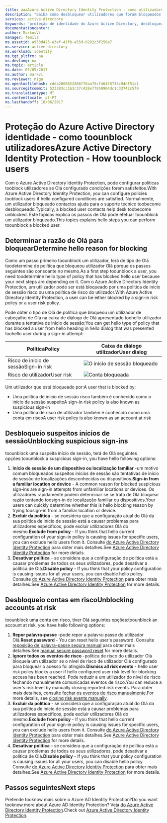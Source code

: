 ```yaml
---
title: aaaAzure Active Directory Identity Protection - como utilizadores toounblock | Microsoft Docs
description: "Saiba como desbloquear utilizadores que foram bloqueados por uma política do Azure Active Directory Identity Protection."
services: active-directory
keywords: "proteção de identidade do Azure Active Directory, desbloquear utilizador"
documentationcenter: 
author: MarkusVi
manager: femila
ms.assetid: a953d425-a3ef-41f8-a55d-0202c3f250a7
ms.service: active-directory
ms.workload: identity
ms.tgt_pltfrm: na
ms.devlang: na
ms.topic: article
ms.date: 07/05/2017
ms.author: markvi
ms.reviewer: nigu
ms.openlocfilehash: cdda2808822888f76aa75cf46478738c94df51a1
ms.sourcegitcommit: 523283cc1b3c37c428e77850964dc1c33742c5f0
ms.translationtype: MT
ms.contentlocale: pt-PT
ms.lasthandoff: 10/06/2017
---
```

# <a name="azure-active-directory-identity-protection---how-toounblock-users"></a><span data-ttu-id="1e470-104">Proteção do Azure Active Directory identidade - como toounblock utilizadores</span><span class="sxs-lookup"><span data-stu-id="1e470-104">Azure Active Directory Identity Protection - How toounblock users</span></span>
<span data-ttu-id="1e470-105">Com o Azure Active Directory Identity Protection, pode configurar políticas tooblock utilizadores se Olá configurado condições forem satisfeitos.</span><span class="sxs-lookup"><span data-stu-id="1e470-105">With Azure Active Directory Identity Protection, you can configure policies tooblock users if hello configured conditions are satisfied.</span></span> <span data-ttu-id="1e470-106">Normalmente, um utilizador bloqueado contactos ajuda para o suporte técnico toobecome desbloqueado.</span><span class="sxs-lookup"><span data-stu-id="1e470-106">Typically, a blocked user contacts help desk toobecome unblocked.</span></span> <span data-ttu-id="1e470-107">Este tópicos explica os passos de Olá pode efetuar toounblock um utilizador bloqueado.</span><span class="sxs-lookup"><span data-stu-id="1e470-107">This topics explains hello steps you can perform toounblock a blocked user.</span></span>

## <a name="determine-hello-reason-for-blocking"></a><span data-ttu-id="1e470-108">Determinar a razão de Olá para bloquear</span><span class="sxs-lookup"><span data-stu-id="1e470-108">Determine hello reason for blocking</span></span>
<span data-ttu-id="1e470-109">Como um passo primeiro toounblock um utilizador, terá de tipo de Olá toodetermine de política que bloqueou utilizador Olá porque os passos seguintes são consoante no mesmo.</span><span class="sxs-lookup"><span data-stu-id="1e470-109">As a first step toounblock a user, you need toodetermine hello type of policy that has blocked hello user because your next steps are depending on it.</span></span>
<span data-ttu-id="1e470-110">Com o Azure Active Directory Identity Protection, um utilizador pode ser está bloqueado por uma política de início de sessão risco ou uma política de risco do utilizador.</span><span class="sxs-lookup"><span data-stu-id="1e470-110">With Azure Active Directory Identity Protection, a user can be either blocked by a sign-in risk policy or a user risk policy.</span></span>

<span data-ttu-id="1e470-111">Pode obter o tipo de Olá de política que bloqueou um utilizador de cabeçalho de Olá na caixa de diálogo de Olá apresentado toohello utilizador durante a tentativa de início de sessão:</span><span class="sxs-lookup"><span data-stu-id="1e470-111">You can get hello type of policy that has blocked a user from hello heading in hello dialog that was presented toohello user during a sign-in attempt:</span></span>

| <span data-ttu-id="1e470-112">Política</span><span class="sxs-lookup"><span data-stu-id="1e470-112">Policy</span></span> | <span data-ttu-id="1e470-113">Caixa de diálogo utilizador</span><span class="sxs-lookup"><span data-stu-id="1e470-113">User dialog</span></span> |
| --- | --- |
| <span data-ttu-id="1e470-114">Risco de início de sessão</span><span class="sxs-lookup"><span data-stu-id="1e470-114">Sign-in risk</span></span> |![O início de sessão bloqueado](./media/active-directory-identityprotection-unblock-howto/02.png) |
| <span data-ttu-id="1e470-116">Risco de utilizador</span><span class="sxs-lookup"><span data-stu-id="1e470-116">User risk</span></span> |![Conta bloqueada](./media/active-directory-identityprotection-unblock-howto/104.png) |

<span data-ttu-id="1e470-118">Um utilizador que está bloqueado por:</span><span class="sxs-lookup"><span data-stu-id="1e470-118">A user that is blocked by:</span></span>

* <span data-ttu-id="1e470-119">Uma política de início de sessão risco também é conhecido como o início de sessão suspeito</span><span class="sxs-lookup"><span data-stu-id="1e470-119">A sign-in risk policy is also known as suspicious sign-in</span></span>
* <span data-ttu-id="1e470-120">Uma política de risco de utilizador também é conhecido como uma conta em risco</span><span class="sxs-lookup"><span data-stu-id="1e470-120">A user risk policy is also known as an account at risk</span></span>

## <a name="unblocking-suspicious-sign-ins"></a><span data-ttu-id="1e470-121">Desbloqueio suspeitos inícios de sessão</span><span class="sxs-lookup"><span data-stu-id="1e470-121">Unblocking suspicious sign-ins</span></span>
<span data-ttu-id="1e470-122">toounblock uma suspeita início de sessão, terá de Olá seguintes opções:</span><span class="sxs-lookup"><span data-stu-id="1e470-122">toounblock a suspicious sign-in, you have hello following options:</span></span>

1. <span data-ttu-id="1e470-123">**Início de sessão de um dispositivo ou localização familiar** -um motivo comum bloqueados suspeitos inícios de sessão são tentativas de início de sessão de localizações desconhecidas ou dispositivos.</span><span class="sxs-lookup"><span data-stu-id="1e470-123">**Sign-in from a familiar location or device** - A common reason for blocked suspicious sign-ins are sign-in attempts from unfamiliar locations or devices.</span></span> <span data-ttu-id="1e470-124">Os utilizadores rapidamente podem determinar se se trata de Olá bloquear razão tentando toosign-in de localização familiar ou dispositivos.</span><span class="sxs-lookup"><span data-stu-id="1e470-124">Your users can quickly determine whether this is hello blocking reason by trying toosign-in from a familiar location or device.</span></span>
2. <span data-ttu-id="1e470-125">**Excluir da política** - se considera que a configuração atual do Olá da sua política de início de sessão está a causar problemas para utilizadores específicos, pode excluir utilizadores Olá do mesmo.</span><span class="sxs-lookup"><span data-stu-id="1e470-125">**Exclude from policy** - If you think that hello current configuration of your sign-in policy is causing issues for specific users, you can exclude hello users from it.</span></span> <span data-ttu-id="1e470-126">Consulte [do Azure Active Directory Identity Protection](active-directory-identityprotection.md) para obter mais detalhes.</span><span class="sxs-lookup"><span data-stu-id="1e470-126">See [Azure Active Directory Identity Protection](active-directory-identityprotection.md) for more details.</span></span>
3. <span data-ttu-id="1e470-127">**Desativar política** - se considera que a configuração de política está a causar problemas de todos os seus utilizadores, pode desativar a política de Olá.</span><span class="sxs-lookup"><span data-stu-id="1e470-127">**Disable policy** - If you think that your policy configuration is causing issues for all your users, you can disable hello policy.</span></span> <span data-ttu-id="1e470-128">Consulte [do Azure Active Directory Identity Protection](active-directory-identityprotection.md) para obter mais detalhes.</span><span class="sxs-lookup"><span data-stu-id="1e470-128">See [Azure Active Directory Identity Protection](active-directory-identityprotection.md) for more details.</span></span>

## <a name="unblocking-accounts-at-risk"></a><span data-ttu-id="1e470-129">Desbloqueio contas em risco</span><span class="sxs-lookup"><span data-stu-id="1e470-129">Unblocking accounts at risk</span></span>
<span data-ttu-id="1e470-130">toounblock uma conta em risco, tiver Olá seguintes opções:</span><span class="sxs-lookup"><span data-stu-id="1e470-130">toounblock an account at risk, you have hello following options:</span></span>

1. <span data-ttu-id="1e470-131">**Repor palavra-passe** -pode repor a palavra-passe do utilizador Olá.</span><span class="sxs-lookup"><span data-stu-id="1e470-131">**Reset password** - You can reset hello user's password.</span></span> <span data-ttu-id="1e470-132">Consulte [reposição de palavra-passe segura manual](active-directory-identityprotection.md#manual-secure-password-reset) para obter mais detalhes.</span><span class="sxs-lookup"><span data-stu-id="1e470-132">See [manual secure password reset](active-directory-identityprotection.md#manual-secure-password-reset) for more details.</span></span>
2. <span data-ttu-id="1e470-133">**Ignore todos os eventos de risco** -política de risco do utilizador Olá bloqueia um utilizador se o nível de risco de utilizador Olá configurado para bloquear o acesso foi atingido.</span><span class="sxs-lookup"><span data-stu-id="1e470-133">**Dismiss all risk events** - hello user risk policy blocks a user if hello configured user risk level for blocking access has been reached.</span></span> <span data-ttu-id="1e470-134">Pode reduzir a um utilizador do nível de risco fechando manualmente comunicadas eventos de risco.</span><span class="sxs-lookup"><span data-stu-id="1e470-134">You can reduce a user's risk level by manually closing reported risk events.</span></span> <span data-ttu-id="1e470-135">Para obter mais detalhes, consulte [fechar os eventos de risco manualmente](active-directory-identityprotection.md#closing-risk-events-manually).</span><span class="sxs-lookup"><span data-stu-id="1e470-135">For more details, see [closing risk events manually](active-directory-identityprotection.md#closing-risk-events-manually).</span></span>
3. <span data-ttu-id="1e470-136">**Excluir da política** - se considera que a configuração atual do Olá da sua política de início de sessão está a causar problemas para utilizadores específicos, pode excluir utilizadores Olá do mesmo.</span><span class="sxs-lookup"><span data-stu-id="1e470-136">**Exclude from policy** - If you think that hello current configuration of your sign-in policy is causing issues for specific users, you can exclude hello users from it.</span></span> <span data-ttu-id="1e470-137">Consulte [do Azure Active Directory Identity Protection](active-directory-identityprotection.md) para obter mais detalhes.</span><span class="sxs-lookup"><span data-stu-id="1e470-137">See [Azure Active Directory Identity Protection](active-directory-identityprotection.md) for more details.</span></span>
4. <span data-ttu-id="1e470-138">**Desativar política** - se considera que a configuração de política está a causar problemas de todos os seus utilizadores, pode desativar a política de Olá.</span><span class="sxs-lookup"><span data-stu-id="1e470-138">**Disable policy** - If you think that your policy configuration is causing issues for all your users, you can disable hello policy.</span></span> <span data-ttu-id="1e470-139">Consulte [do Azure Active Directory Identity Protection](active-directory-identityprotection.md) para obter mais detalhes.</span><span class="sxs-lookup"><span data-stu-id="1e470-139">See [Azure Active Directory Identity Protection](active-directory-identityprotection.md) for more details.</span></span>

## <a name="next-steps"></a><span data-ttu-id="1e470-140">Passos seguintes</span><span class="sxs-lookup"><span data-stu-id="1e470-140">Next steps</span></span>
 <span data-ttu-id="1e470-141">Pretende tooknow mais sobre o Azure AD Identity Protection?</span><span class="sxs-lookup"><span data-stu-id="1e470-141">Do you want tooknow more about Azure AD Identity Protection?</span></span> <span data-ttu-id="1e470-142">Veja [do Azure Active Directory Identity Protection](active-directory-identityprotection.md).</span><span class="sxs-lookup"><span data-stu-id="1e470-142">Check out [Azure Active Directory Identity Protection](active-directory-identityprotection.md).</span></span>
